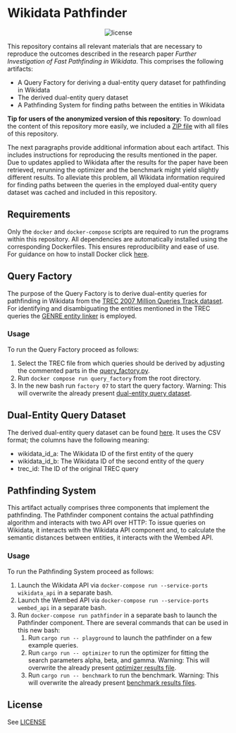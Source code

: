 # Wikidata Pathfinder

<p align="center">
    <img src="https://img.shields.io/badge/license-GPLv3-green.svg" alt="license">
    <br>
</p>

<!-- TODO: not compatible with anonymized version of the repo; add this afterwards -->
<!-- <p align="center">
    <a href="#requirements">Requirements</a>
    •
    <a href="#query-factory">Query Factory</a>
    •
    <a href="#dual-entity-query-dataset">Dual-Entity Query Dataset</a>
    •
    <a href="#pathfinding-system">Pathfinding System</a>
    •
    <a href="#license">License</a>
</p> -->

This repository contains all relevant materials that are necessary to reproduce the outcomes described in the research paper _Further Investigation of Fast Pathfinding in Wikidata_. This comprises the following artifacts:

 - A Query Factory for deriving a dual-entity query dataset for pathfinding in Wikidata
 - The derived dual-entity query dataset
 - A Pathfinding System for finding paths between the entities in Wikidata

__Tip for users of the anonymized version of this repository__: To download the content of this repository more easily, we included a [ZIP file](./wikidata-pathfinder-0.1.1.zip) with all files of this repository.   

The next paragraphs provide additional information about each artifact. This includes instructions for reproducing the results mentioned in the paper. Due to updates applied to Wikidata after the results for the paper have been retrieved, rerunning the optimizer and the benchmark might yield slightly different results. To alleviate this problem, all Wikidata information required for finding paths between the queries in the employed dual-entity query dataset was cached and included in this repository.

## Requirements

Only the `docker` and `docker-compose` scripts are required to run the programs within this repository. All dependencies are automatically installed using the corresponding Dockerfiles. This ensures reproducibility and ease of use. For guidance on how to install Docker click [here](https://docs.docker.com/get-docker/).

## Query Factory

The purpose of the Query Factory is to derive dual-entity queries for pathfinding in Wikidata from the [TREC 2007 Million Queries Track dataset](http://trec.nist.gov/data/million.query07.html). For identifying and disambiguating the entities mentioned in the TREC queries the [GENRE entity linker](https://github.com/facebookresearch/GENRE) is employed.

### Usage

To run the Query Factory proceed as follows:

1. Select the TREC file from which queries should be derived by adjusting the commented parts in the [query_factory.py](./query_factory/query_factory.py). 
2. Run ``docker compose run query_factory`` from the root directory.
3. In the new bash run ``factory 07`` to start the query factory. Warning: This will overwrite the already present [dual-entity query dataset](./data/wikidata_queries_10000_topics_genre.csv).

## Dual-Entity Query Dataset

The derived dual-entity query dataset can be found [here](./data/wikidata_queries_10000_topics_genre.csv). It uses the CSV format; the columns have the following meaning:

- wikidata_id_a: The Wikidata ID of the first entity of the query
- wikidata_id_b: The Wikidata ID of the second entity of the query
- trec_id: The ID of the original TREC query

## Pathfinding System

This artifact actually comprises three components that implement the pathfinding. The Pathfinder component contains the actual pathfinding algorithm and interacts with two API over HTTP: To issue queries on Wikidata, it interacts with the Wikidata API component and, to calculate the semantic distances between entities, it interacts with the Wembed API.

### Usage

To run the Pathfinding System proceed as follows:

1. Launch the Wikidata API via `docker-compose run --service-ports wikidata_api` in a separate bash.
2. Launch the Wembed API via `docker-compose run --service-ports wembed_api` in a separate bash.
3. Run `docker-compose run pathfinder` in a separate bash to launch the Pathfinder component. There are several commands that can be used in this new bash:
    1. Run `cargo run -- playground` to launch the pathfinder on a few example queries.
    2. Run `cargo run -- optimizer` to run the optimizer for fitting the search parameters alpha, beta, and gamma. Warning: This will overwrite the already present [optimizer results file](./data/optimizer_results.csv).
    3. Run `cargo run -- benchmark` to run the benchmark. Warning: This will overwrite the already present [benchmark results files](./data/).

## License

See [LICENSE](./LICENSE)
